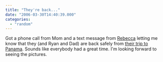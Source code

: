 ```yaml
---
title: "They're back..."
date: "2006-03-30T14:40:39.000"
categories: 
  - "random"
---
```


Got a phone call from Mom and a text message from [Rebecca](http://thehubbs.net/rebecca/) letting me know that they (and Ryan and Dad) are back safely from [their trip to Panama](http://www.chrishubbs.com/2006/03/22/theyre-leaving-but-theyre-coming-back/). Sounds like everybody had a great time. I'm looking forward to seeing the pictures.
